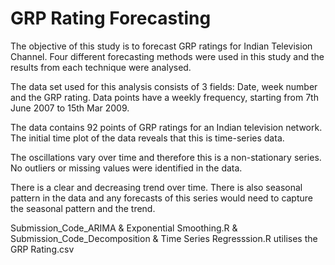 # GRP Rating Forecasting
The objective of this study is to forecast GRP ratings for Indian Television Channel. Four different forecasting methods were used in this study and the results from each technique were analysed.

The data set used for this analysis consists of 3 fields: Date, week number and the GRP rating. Data points have a weekly frequency, starting from 7th June 2007 to 15th Mar 2009.

The data contains 92 points of GRP ratings for an Indian television network. The initial time plot of the data reveals that this is time-series data. 

The oscillations vary over time and therefore this is a non-stationary series. No outliers or missing values were identified in the data.

There is a clear and decreasing trend over time. There is also seasonal pattern in the data and any forecasts of this series would need to capture the seasonal pattern and the trend.

Submission_Code_ARIMA & Exponential Smoothing.R & Submission_Code_Decomposition & Time Series Regresssion.R utilises the GRP Rating.csv 
